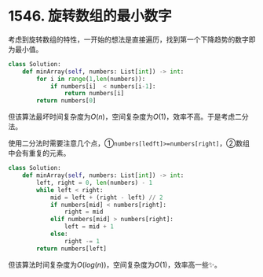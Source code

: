 # 1546. 旋转数组的最小数字

考虑到旋转数组的特性，一开始的想法是直接遍历，找到第一个下降趋势的数字即为最小值。

```python
class Solution:
    def minArray(self, numbers: List[int]) -> int:
        for i in range(1,len(numbers)):
            if numbers[i]  < numbers[i-1]:
                return numbers[i]
        return numbers[0]
```

但该算法最坏时间复杂度为$O(n)$，空间复杂度为$O(1)$，效率不高。于是考虑二分法。

使用二分法时需要注意几个点，①`numbers[ledft]>=numbers[right]`，②数组中会有重复的元素。

```python
class Solution:
    def minArray(self, numbers: List[int]) -> int:
        left, right = 0, len(numbers) - 1
        while left < right:
            mid = left + (right - left) // 2
            if numbers[mid] < numbers[right]:
                right = mid
            elif numbers[mid] > numbers[right]:
                left = mid + 1
            else:
                right -= 1
        return numbers[left]
```

但该算法时间复杂度为$O(log(n))$，空间复杂度为$O(1)$，效率高一些✨。

